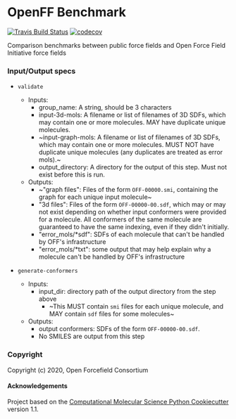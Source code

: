 OpenFF Benchmark
==============================
[//]: # (Badges)
[![Travis Build Status](https://travis-ci.com/openforcefield/openff-benchmark.svg?branch=master)](https://travis-ci.com/openforcefield/openff-benchmark)
[![codecov](https://codecov.io/gh/openforcefield/openff-benchmark/branch/master/graph/badge.svg)](https://codecov.io/gh/openforcefield/openff-benchmark/branch/master)

Comparison benchmarks between public force fields and Open Force Field Initiative force fields

### Input/Output specs

* `validate`
    * Inputs: 
        * group_name: A string, should be 3 characters
        * input-3d-mols: A filename or list of filenames of 3D SDFs, which may contain one or more molecules. MAY have duplicate unique molecules.
        * ~input-graph-mols: A filename or list of filenames of 3D SDFs, which may contain one or more molecules. MUST NOT have duplicate unique molecules (any duplicates are treated as error mols).~
        * output_directory: A directory for the output of this step. Must not exist before this is run.
    * Outputs:
        * ~"graph files": Files of the form `OFF-00000.smi`, containing the graph for each unique input molecule~
        * "3d files": Files of the form `OFF-00000-00.sdf`, which may or may not exist depending on whether input conformers were provided for a molecule. All conformers of the same molecule are guaranteed to have the same indexing, even if they didn't initially.
        * "error_mols/*sdf": SDFs of each molecule that can't be handled by OFF's infrastructure
        * "error_mols/*txt": some output that may help explain why a molecule can't be handled by OFF's infrastructure

* `generate-conformers`
    * Inputs:
        * input_dir: directory path of the output directory from the step above
            * ~This MUST contain `smi` files for each unique molecule, and MAY contain `sdf` files for some molecules~
    * Outputs:
        * output conformers: SDFs of the form `OFF-00000-00.sdf`. 
        * No SMILES are output from this step


### Copyright

Copyright (c) 2020, Open Forcefield Consortium


#### Acknowledgements
 
Project based on the 
[Computational Molecular Science Python Cookiecutter](https://github.com/molssi/cookiecutter-cms) version 1.1.
